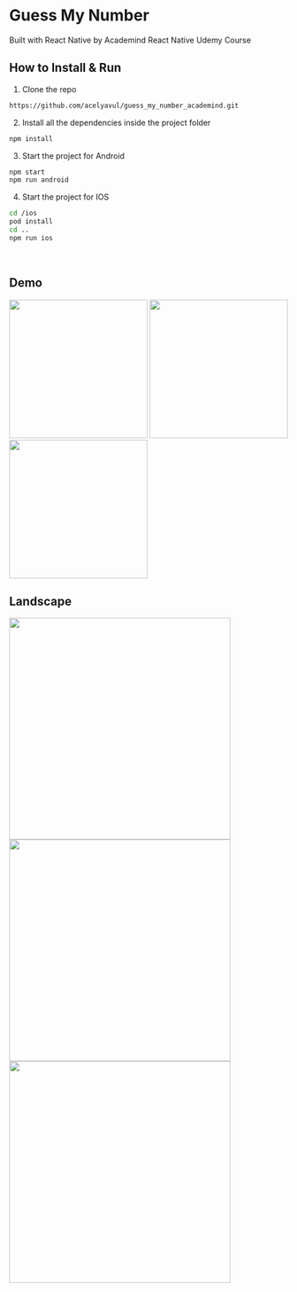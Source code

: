 # Guess My Number

Built with React Native by Academind React Native Udemy Course


## How to Install & Run

1. Clone the repo

```sh
https://github.com/acelyavul/guess_my_number_academind.git

```

2. Install all the dependencies inside the project folder

```sh
npm install
```

3. Start the project for Android

```sh
npm start
npm run android
```

4. Start the project for IOS

```sh
cd /ios
pod install
cd ..
npm run ios
```


<br>

## Demo

<div>
  <img src="https://user-images.githubusercontent.com/88436030/162584143-fdc98508-8177-48da-bd85-52e62e59687c.png" width="250px"/>
  <img src="https://user-images.githubusercontent.com/88436030/162584166-dbe56506-d306-4ebf-a2b1-b6d5baa988db.png" width="250px"/>
  <img src="https://user-images.githubusercontent.com/88436030/162584180-ff9b7e50-999f-471f-8551-a7fa171e7a86.png" width="250px"/>
</div>

## Landscape 


<img src="https://user-images.githubusercontent.com/88436030/162588404-d5b0af59-01b0-45ec-9011-4ea5cae7ac7f.png" width="400px"/>
<img src="https://user-images.githubusercontent.com/88436030/162588411-398558fe-2772-40f6-a263-c9dc962d5288.png" width="400px"/>
<img src="https://user-images.githubusercontent.com/88436030/162588413-06a03ece-25ad-4219-8dd5-6a8c348d1c4f.png" width="400px"/>




